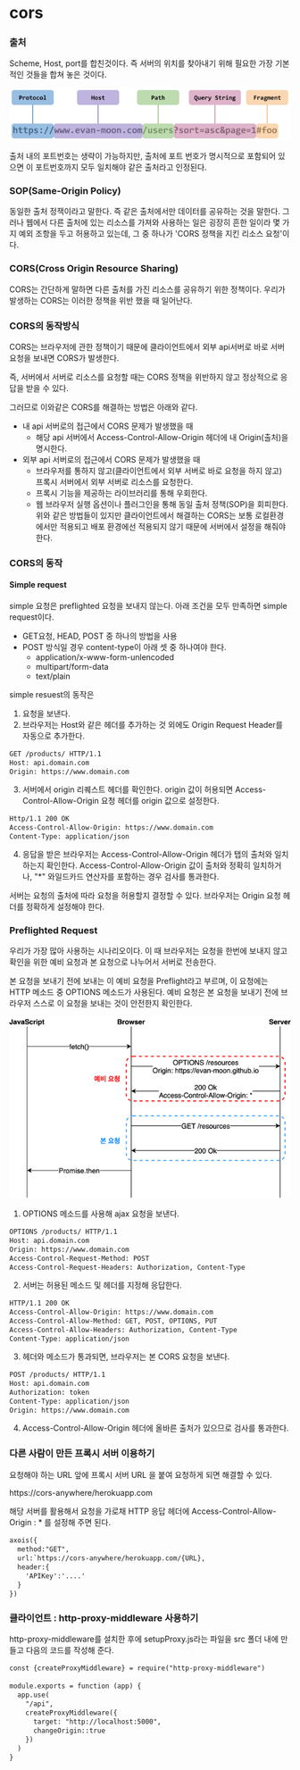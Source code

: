 # cors

### 출처

Scheme, Host, port를 합친것이다. 즉 서버의 위치를 찾아내기 위해 필요한 가장 기본적인 것들을 합쳐 놓은 것이다.

![alt text](./img/origin.png)

출처 내의 포트번호는 생략이 가능하지만, 출처에 포트 번호가 명시적으로 포함되어 있으면 이 포트번호까지 모두 일치해야 같은 출처라고 인정된다.

### SOP(Same-Origin Policy)

동일한 출처 정잭이라고 말한다. 즉 같은 출처에서만 데이터를 공유하는 것을 말한다. 그러나 웹에서 다른 출처에 있는 리소스를 가져와 사용하는 일은 굉장히 흔한 일이라 몇 가지 예외 조항을 두고 허용하고 있는데, 그 중 하나가 'CORS 정책을 지킨 리소스 요청'이다.

### CORS(Cross Origin Resource Sharing)

CORS는 간단하게 말하면 다른 출처를 가진 리소스를 공유하기 위한 정책이다. 우리가 발생하는 CORS는 이러한 정책을 위반 했을 때 일어난다.

### CORS의 동작방식

CORS는 브라우저에 관한 정책이기 때문에 클라이언트에서 외부 api서버로 바로 서버 요청을 보내면 CORS가 발생한다.

즉, 서버에서 서버로 리소스를 요청할 때는 CORS 정책을 위반하지 않고 정상적으로 응답을 받을 수 있다.

그러므로 이와같은 CORS를 해결하는 방법은 아래와 같다.

- 내 api 서버로의 접근에서 CORS 문제가 발생했을 때
  - 해당 api 서버에서 Access-Control-Allow-Origin 헤더에 내 Origin(출처)을 명시한다.
- 외부 api 서버로의 접근에서 CORS 문제가 발생했을 때
  - 브라우저를 통하지 않고(클라이언트에서 외부 서버로 바로 요청을 하지 않고) 프록시 서버에서 외부 서버로 리소스를 요청한다.
  - 프록시 기능을 제공하는 라이브러리를 통해 우회한다.
  - 웹 브라우저 실행 옵션이나 플러그인을 통해 동일 출처 정책(SOP)을 회피한다.
    위와 같은 방법들이 있지만 클라이언트에서 해결하는 CORS는 보통 로컬환경에서만 적용되고 배포 환경에선 적용되지 않기 때문에 서버에서 설정을 해줘야 한다.

### CORS의 동작

#### Simple request

simple 요청은 preflighted 요청을 보내지 않는다. 아래 조건을 모두 만족하면 simple request이다.

- GET요청, HEAD, POST 중 하나의 방법을 사용
- POST 방식일 경우 content-type이 아래 셋 중 하나여야 한다.
  - application/x-www-form-unlencoded
  - multipart/form-data
  - text/plain

simple resuest의 동작은

1. 요청을 보낸다.
2. 브라우저는 Host와 같은 헤더를 추가하는 것 외에도 Origin Request Header를 자동으로 추가한다.

```tsx
GET /products/ HTTP/1.1
Host: api.domain.com
Origin: https://www.domain.com
```

3. 서버에서 origin 리퀘스트 헤더를 확인한다. origin 값이 허용되면 Access-Control-Allow-Origin 요청 헤더를 origin 값으로 설정한다.

```tsx
Http/1.1 200 OK
Access-Control-Allow-Origin: https://www.domain.com
Content-Type: application/json
```

4. 응답을 받은 브라우저는 Access-Control-Allow-Origin 헤더가 탭의 출처와 일치하는지 확인한다.
   Access-Control-Allow-Origin 값이 출처와 정확히 일치하거나, "\*" 와일드카드 연산자를 포함하는 경우 검사를 통과한다.

서버는 요청의 출처에 따라 요청을 허용할지 결정할 수 있다. 브라우저는 Origin 요청 헤더를 정확하게 설정해야 한다.

### Preflighted Request

우리가 가장 많아 사용하는 시나리오이다.
이 때 브라우저는 요청을 한번에 보내지 않고 확인을 위한 예비 요청과 본 요청으로 나누어서 서버로 전송한다.

본 요청을 보내기 전에 보내는 이 예비 요청을 Preflight라고 부르며, 이 요청에는 HTTP 메소드 중 OPTIONS 메소드가 사용된다.
예비 요청은 본 요청을 보내기 전에 브라우저 스스로 이 요청을 보내는 것이 안전한지 확인한다.

![alt text](./img/Preflighted.png)

1. OPTIONS 메소드를 사용해 ajax 요청을 보낸다.

```tsx
OPTIONS /products/ HTTP/1.1
Host: api.domain.com
Origin: https://www.domain.com
Access-Control-Request-Method: POST
Access-Control-Request-Headers: Authorization, Content-Type
```

2. 서버는 허용된 메소드 및 헤더를 지정해 응답한다.

```tsx
HTTP/1.1 200 OK
Access-Control-Allow-Origin: https://www.domain.com
Access-Control-Allow-Method: GET, POST, OPTIONS, PUT
Access-Control-Allow-Headers: Authorization, Content-Type
Content-Type: application/json
```

3. 헤더와 메소드가 통과되면, 브라우저는 본 CORS 요청을 보낸다.

```tsx
POST /products/ HTTP/1.1
Host: api.domain.com
Authorization: token
Content-Type: application/json
Origin: https://www.domain.com
```

4. Access-Control-Allow-Origin 헤더에 올바른 출처가 있으므로 검사를 통과한다.

### 다른 사람이 만든 프록시 서버 이용하기

요청해야 하는 URL 앞에 프록시 서버 URL 을 붙여 요청하게 되면 해결할 수 있다.

https://cors-anywhere/herokuapp.com

해당 서버를 활용해서 요청을 가로채 HTTP 응답 헤더에 Access-Control-Allow-Origin : \* 를 설정해 주면 된다.

```tsx
axois({
  method:"GET",
  url:`https://cors-anywhere/herokuapp.com/{URL},
  header:{
	'APIKey':'....'
  }
})
```

### 클라이언트 : http-proxy-middleware 사용하기

http-proxy-middleware를 설치한 후에 setupProxy.js라는 파일을 src 폴더 내에 만들고 다음의 코드를 작성해 준다.

```tsx
const {createProxyMiddleware} = require("http-proxy-middleware")

module.exports = function (app) {
  app.use(
    "/api",
    createProxyMiddleware({
      target: "http://localhost:5000",
      changeOrigin::true
    })
  )
}
```
